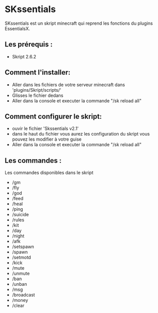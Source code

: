 # SKssentials
SKssentials est un skript minecraft qui reprend les fonctions du plugins EssentialsX.


## Les prérequis :
- Skript 2.6.2

## Comment l'installer:
- Aller dans les fichiers de votre serveur minecraft dans 'plugins/Skript/scripts/'
- Glisses le fichier dedans
- Aller dans la console et executer la commande "/sk reload all"

## Comment configurer le skript:
- ouvir le fichier 'Skssentials v2.1'
- dans le haut du fichier vous aurez les configuration du skript vous pouvez les modifier à votre guise
- Aller dans la console et executer la commande "/sk reload all"

## Les commandes :
Les commandes disponibles dans le skript

- /gm
- /fly
- /god
- /feed
- /heal
- /ping
- /suicide
- /rules
- /kit
- /day
- /night
- /afk
- /setspawn
- /spawn
- /setmotd
- /kick
- /mute
- /unmute
- /ban
- /unban
- /msg
- /broadcast
- /money
- /clear


